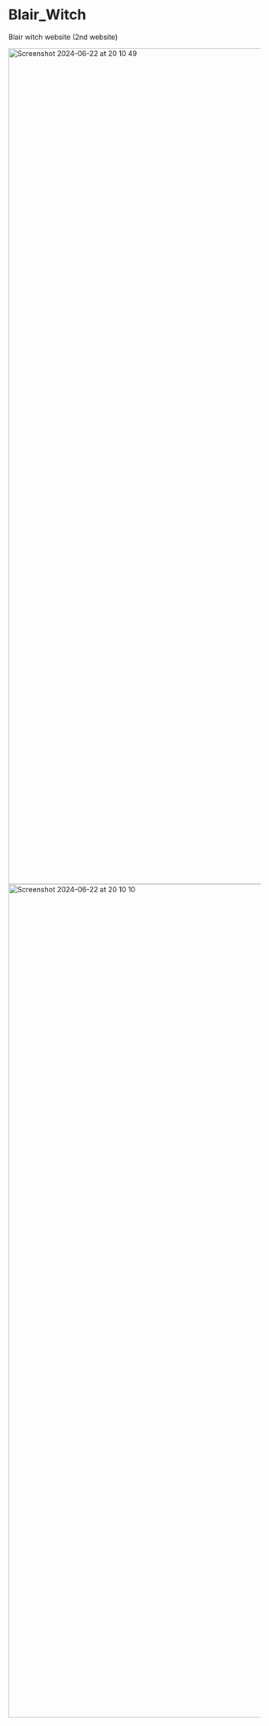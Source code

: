 # Blair_Witch
Blair witch website (2nd website)

<img width="1670" alt="Screenshot 2024-06-22 at 20 10 49" src="https://github.com/mariamisaeva/Blair_Witch/assets/142991068/ad181fde-f754-4cfd-9cb4-53d11702df6b">


<img width="1665" alt="Screenshot 2024-06-22 at 20 10 10" src="https://github.com/mariamisaeva/Blair_Witch/assets/142991068/5d62a7dd-e5fb-4285-a2dd-bc53084b4ea8">
